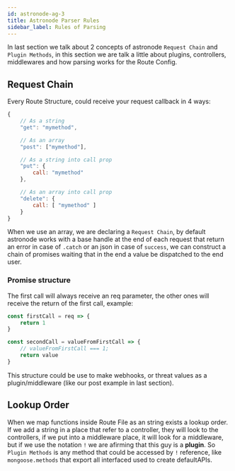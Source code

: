 ```yaml
---
id: astronode-ag-3
title: Astronode Parser Rules
sidebar_label: Rules of Parsing
---
```


In last section we talk about 2 concepts of astronode `Request Chain` and `Plugin Methods`, in this section we are talk a little about plugins, controllers, middlewares and how parsing works for the Route Config.

## Request Chain
Every Route Structure, could receive your request callback in 4 ways:

```javascript
{
    // As a string
    "get": "mymethod",

    // As an array
    "post": ["mymethod"],

    // As a string into call prop
    "put": {
        call: "mymethod"
    },

    // As an array into call prop
    "delete": {
        call: [ "mymethod" ]
    }
}
```

When we use an array, we are declaring a `Request Chain`, by default astronode works with a base handle at the end of each request that return an error in case of `.catch` or an json in case of `success`, we can construct a chain of promises waiting that in the end a value be dispatched to the end user.

### Promise structure
The first call will always receive an req parameter, the other ones will receive the return of the first call, example:

```javascript
const firstCall = req => {
    return 1
}

const secondCall = valueFromFirstCall => {
    // valueFromFirstCall === 1;
    return value
}
```

This structure could be use to make webhooks, or threat values as a plugin/middleware (like our post example in last section).

## Lookup Order
When we map functions inside Route File as an string exists a lookup order. If we add a string in a place that refer to a controller, they will look to the controllers, if we put into a middleware place, it will look for a middleware, but if we use the notation `!` we are afirming that this guy is a **plugin**. So `Plugin Methods` is any method that could be accessed by `!` reference, like `mongoose.methods` that export all interfaced used to create defaultAPIs.